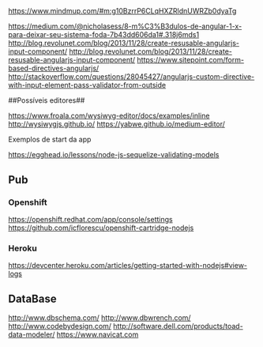 
## ##
https://www.mindmup.com/#m:g10BzrrP6CLqHXZRldnUWRZb0dyaTg

https://medium.com/@nicholasess/8-m%C3%B3dulos-de-angular-1-x-para-deixar-seu-sistema-foda-7b43dd606da1#.318j6mds1
http://blog.revolunet.com/blog/2013/11/28/create-resusable-angularjs-input-component/
http://blog.revolunet.com/blog/2013/11/28/create-resusable-angularjs-input-component/
https://www.sitepoint.com/form-based-directives-angularjs/
http://stackoverflow.com/questions/28045427/angularjs-custom-directive-with-input-element-pass-validator-from-outside

##Possíveis editores##


https://www.froala.com/wysiwyg-editor/docs/examples/inline
http://wysiwygjs.github.io/
https://yabwe.github.io/medium-editor/


Exemplos de start da app


https://egghead.io/lessons/node-js-sequelize-validating-models

## Pub ##

### Openshift ###
https://openshift.redhat.com/app/console/settings
https://github.com/icflorescu/openshift-cartridge-nodejs

### Heroku ###
https://devcenter.heroku.com/articles/getting-started-with-nodejs#view-logs

## DataBase ##
http://www.dbschema.com/
http://www.dbwrench.com/
http://www.codebydesign.com/
http://software.dell.com/products/toad-data-modeler/
https://www.navicat.com
